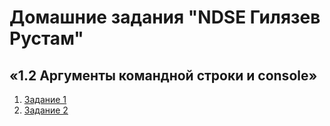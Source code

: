 # Домашние задания "NDSE Гилязев Рустам"

## «1.2 Аргументы командной строки и console»
1. [Задание 1](https://github.com/rustam99/ndse/tree/hw-1.2-1)
2. [Задание 2](https://github.com/rustam99/ndse/tree/hw-1.2-2)

